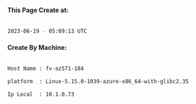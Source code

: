 
   
#### This Page Create at:

```bash

2023-06-19 - 05:09:13 UTC

```

#### Create By Machine:

```bash

Host Name : fv-az571-184

platform  : Linux-5.15.0-1039-azure-x86_64-with-glibc2.35

Ip Local  : 10.1.0.73

```


